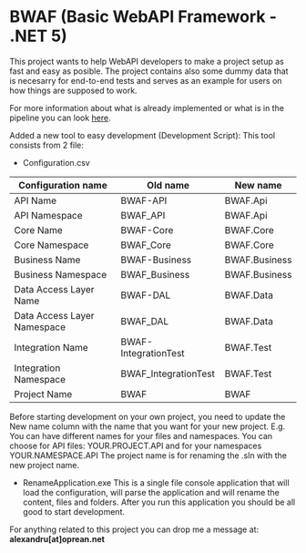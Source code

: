 # BWAF (Basic WebAPI Framework - .NET 5)

This project wants to help WebAPI developers to make a project setup as fast and easy as posible. The project contains also some dummy data that is necesarry for end-to-end tests and serves as an example for users on how things are supposed to work.

For more information about what is already implemented or what is in the pipeline you can look [here](https://trello.com/b/t7llAWem/bwaf).

Added a new tool to easy development (Development Script):
This tool consists from 2 file:
  - Configuration.csv
  
| Configuration name | Old name | New name |
| ------- | ------- | ------- |
| API Name | BWAF-API | BWAF.Api |
| API Namespace | BWAF_API | BWAF.Api |
| Core Name |BWAF-Core | BWAF.Core |
| Core Namespace | BWAF_Core | BWAF.Core |
| Business Name | BWAF-Business | BWAF.Business |
| Business Namespace | BWAF_Business | BWAF.Business |
| Data Access Layer Name | BWAF-DAL | BWAF.Data |
| Data Access Layer Namespace | BWAF_DAL | BWAF.Data |
| Integration Name | BWAF-IntegrationTest | BWAF.Test |
| Integration Namespace | BWAF_IntegrationTest | BWAF.Test |
| Project Name | BWAF | BWAF |

Before starting development on your own project, you need to update the New name column with the name that you want for your new project.
E.g. You can have different names for your files and namespaces. You can choose for API files: YOUR.PROJECT.API and for your namespaces YOUR.NAMESPACE.API
The project name is for renaming the .sln with the new project name.

  - RenameApplication.exe
  This is a single file console application that will load the configuration, will parse the application and will rename the content, files and folders. After you run this application you should be all good to start development.

For anything related to this project you can drop me a message at: __alexandru[at]oprean.net__
